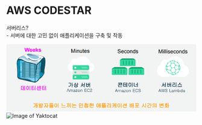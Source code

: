 AWS CODESTAR
=

서버리스?  
    - 서버에 대한 고민 없이 애플리케이션을 구축 및 작동  
    
![alt text](/images/serverless.PNG)
![Image of Yaktocat](https://octodex.github.com/images/yaktocat.png)
